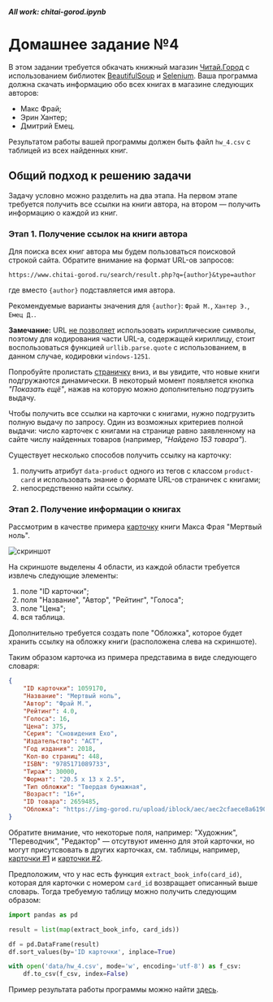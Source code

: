***All work: chitai-gorod.ipynb***  


# Домашнее задание №4

В этом задании требуется обкачать книжный магазин [Читай.Город](https://www.chitai-gorod.ru/) с использованием библиотек [BeautifulSoup](https://www.crummy.com/software/BeautifulSoup/bs4/doc/) и [Selenium](https://selenium-python.readthedocs.io/). Ваша программа должна скачать информацию обо всех книгах в магазине следующих авторов:
 - Макс Фрай;
 - Эрин Хантер;
 - Дмитрий Емец.

Результатом работы вашей программы должен быть файл `hw_4.csv` с таблицей из всех найденных книг.

## Общий подход к решению задачи

Задачу условно можно разделить на два этапа. На первом этапе требуется получить все ссылки на книги автора, на втором — получить информацию о каждой из книг.

### Этап 1. Получение ссылок на книги автора

Для поиска всех книг автора мы будем пользоваться поисковой строкой сайта. Обратите внимание на формат URL-ов запросов:
```
https://www.chitai-gorod.ru/search/result.php?q={author}&type=author
```
где вместо `{author}` подставляется имя автора.

Рекомендуемые варианты значения для `{author}`: `Фрай М.`, `Хантер Э.`, `Емец Д.`.

**Замечание:** URL [не позволяет](https://ru.wikipedia.org/wiki/URL#%D0%9A%D0%BE%D0%B4%D0%B8%D1%80%D0%BE%D0%B2%D0%B0%D0%BD%D0%B8%D0%B5_URL) использовать кириллические символы, поэтому для кодирования части URL-а, содержащей кириллицу, стоит воспользоваться функцией `urllib.parse.quote` с использованием, в данном случае, кодировки `windows-1251`.

Попробуйте пролистать [страничку](https://www.chitai-gorod.ru/search/result.php?q=%D4%F0%E0%E9%20%CC.&type=author) вниз, и вы увидите, что новые книги подгружаются динамически. В некоторый момент появляется кнопка _"Показать ещё"_, нажав на которую можно дополнительно подгрузить выдачу.

Чтобы получить все ссылки на карточки с книгами, нужно подгрузить полную выдачу по запросу. Один из возможных критериев полной  выдачи: число карточек с книгами на странице равно заявленному на сайте числу найденных товаров (например, _"Найдено 153 товара"_). 

Существует несколько способов получить ссылку на карточку:
1. получить атрибут `data-product` одного из тегов с классом `product-card` и использовать знание о формате URL-ов страничек с книгами;
2. непосредственно найти ссылку.

### Этап 2. Получение информации о книгах

Рассмотрим в качестве примера [карточку](https://www.chitai-gorod.ru/catalog/book/1059170/) книги Макса Фрая "Мертвый ноль".

![скриншот](1059170.png)

На скриншоте выделены 4 области, из каждой области требуется извлечь следующие элементы:
1. поле "ID карточки";
2. поля "Название", "Автор", "Рейтинг", "Голоса";
3. поле "Цена";
4. вся таблица.

Дополнительно требуется создать поле "Обложка", которое будет хранить ссылку на обложку книги (расположена слева на скриншоте).

Таким образом карточка из примера представима в виде следующего словаря:
```json
{
    "ID карточки": 1059170,
    "Название": "Мертвый ноль",
    "Автор": "Фрай М.",
    "Рейтинг": 4.0,
    "Голоса": 16,
    "Цена": 375,
    "Серия": "Сновидения Ехо",
    "Издательство": "АСТ",
    "Год издания": 2018,
    "Кол-во страниц": 448,
    "ISBN": "9785171089733",
    "Тираж": 30000,
    "Формат": "20.5 x 13 x 2.5",
    "Тип обложки": "Твердая бумажная",
    "Возраст": "16+",
    "ID товара": 2659485,
    "Обложка": "https://img-gorod.ru/upload/iblock/aec/aec2cfaece8a6190f319f1853cad7cf5.jpg"
}
```
Обратите внимание, что некоторые поля, например: "Художник", "Переводчик", "Редактор" — отсутвуют именно для этой карточки, но могут присутсвовать в других карточках, см. таблицы, например, [карточки #1](https://www.chitai-gorod.ru/catalog/book/1002042/) и [карточки #2](https://www.chitai-gorod.ru/catalog/book/1004240/).

Предположим, что у нас есть функция `extract_book_info(card_id)`, которая для карточки с номером `card_id` возвращает описанный выше словарь. Тогда требуемую таблицу можно получить следующим образом:
```python
import pandas as pd

result = list(map(extract_book_info, card_ids))

df = pd.DataFrame(result)
df.sort_values(by='ID карточки', inplace=True)

with open('data/hw_4.csv', mode='w', encoding='utf-8') as f_csv:
    df.to_csv(f_csv, index=False)
```

Пример результата работы программы можно найти [здесь](hw_4_sample.csv).
